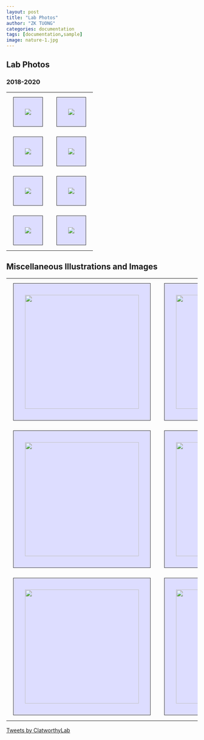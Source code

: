 ```yaml
---
layout: post
title: "Lab Photos"
author: "ZK TUONG"
categories: documentation
tags: [documentation,sample]
image: nature-1.jpg
---
```

<style>
	input {
		border-top-style: hidden;
		border-right-style: hidden;
		border-left-style: hidden;
		border-bottom-style: groove;
		background-color: #eee;
	}

	.part {
		background-color: #ddf;
		padding: 30px;
		margin: 10px;  
		border: 1px solid #333;
	}
	.part:hover {
		transform: scale(3);
	}
	.no-outline:focus {
		outline: none;
	}

	table {
		border-collapse: collapse; 
		width: 100%;
		border: 0px;
		margin-right: 300px;
	}	

	table td { border: 0px;
	}

</style>
## Lab Photos

### 2018-2020
<table border="0" cellpadding="0" cellspacing="0"> 
	<tr>
		<td><div class='part'><img src="http://www.med.cam.ac.uk/clatworthy/files/2021/01/IMG_3555-300x225.jpeg"></td></div>
		<td><div class='part'><img src="http://www.med.cam.ac.uk/clatworthy/files/2021/01/IMG_3545-300x225.jpg"></td></div>		
	</tr>
	<tr>
		<td><div class='part'><img src="http://www.med.cam.ac.uk/clatworthy/files/2021/01/IMG_3552-300x300.jpeg"></td></div>
		<td><div class='part'><img src="http://www.med.cam.ac.uk/clatworthy/files/2021/01/IMG_3560-300x225.jpeg"></td></div>
	</tr>
	<tr>
		<td><div class='part'><img src="http://www.med.cam.ac.uk/clatworthy/files/2021/01/beer-festival-300x225.jpg"></td></div>
		<td><div class='part'><img src="http://www.med.cam.ac.uk/clatworthy/files/2021/01/gemma-viva-300x225.jpg"></td></div>
	</tr>
	<tr>
		<td><div class='part'><img src="http://www.med.cam.ac.uk/clatworthy/files/2021/01/riding-viva-300x300.jpg"></td></div>
		<td><div class='part'><img src="http://www.med.cam.ac.uk/clatworthy/files/2021/01/gem-thesis-226x300.jpg"></td></div>		
	</tr>
		
</table>

## Miscellaneous Illustrations and Images
<table border="0" cellpadding="0" cellspacing="0"> 
	<tr>
		<td><div class='part'><img src="http://www.med.cam.ac.uk/clatworthy/files/2021/01/dandelion.jpg" width="300"></td></div>
		<td><div class='part'><img src="http://www.med.cam.ac.uk/clatworthy/files/2021/01/Spleen_NR-1.jpg" width="300"></td></div>		
	</tr>
	<tr>
		<td><div class='part'><img src="http://www.med.cam.ac.uk/clatworthy/files/2021/01/Kidney-2.jpg" width="300"></td></div>
		<td><div class='part'><img src="https://clatworthylab.github.io/assets/img/clatworthy_image4_883x431.jpg" width="300"></td></div>
	</tr>
	<tr>
		<td><div class='part'><img src="https://clatworthylab.github.io/assets/img/clatworthy_uru2_883x431.jpg" width="300"></td></div>
		<td><div class='part'><img src="https://clatworthylab.github.io/assets/img/clatworthy_uru1_883x431.jpg" width="300"></td></div>
	</tr>	
</table>


<a class="twitter-timeline" href="https://twitter.com/ClatworthyLab?ref_src=twsrc%5Etfw">Tweets by ClatworthyLab</a> <script async src="https://platform.twitter.com/widgets.js" charset="utf-8"></script>